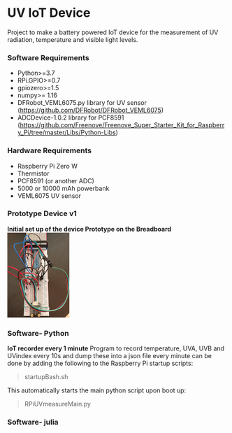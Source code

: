 # UV IoT Device

Project to make a battery powered IoT device for the measurement of UV radiation, temperature and visible light levels.


### Software Requirements

- Python>=3.7
- RPi.GPIO>=0.7
- gpiozero>=1.5
- numpy>= 1.16
- DFRobot_VEML6075.py library for UV sensor (https://github.com/DFRobot/DFRobot_VEML6075)
- ADCDevice-1.0.2 library for PCF8591 (https://github.com/Freenove/Freenove_Super_Starter_Kit_for_Raspberry_Pi/tree/master/Libs/Python-Libs)


### Hardware Requirements

- Raspberry Pi Zero W
- Thermistor
- PCF8591 (or another ADC)
- 5000 or 10000 mAh powerbank
- VEML6075 UV sensor

### Prototype Device v1

**Initial set up of the device Prototype on the Breadboard**
![Breadboard of the v1 set-up](images/IMGBreadboardv1.jpg)


### Software- Python

**IoT recorder every 1 minute**
Program to record temperature, UVA, UVB and UVindex every 10s and dump these into a json file every minute can be done by adding the following to the Raspberry Pi startup scripts:

> startupBash.sh

This automatically starts the main python script upon boot up:

> RPiUVmeasureMain.py


### Software- julia
